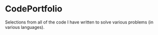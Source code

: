 # CodePortfolio
Selections from all of the code I have written to solve various problems (in various languages).
